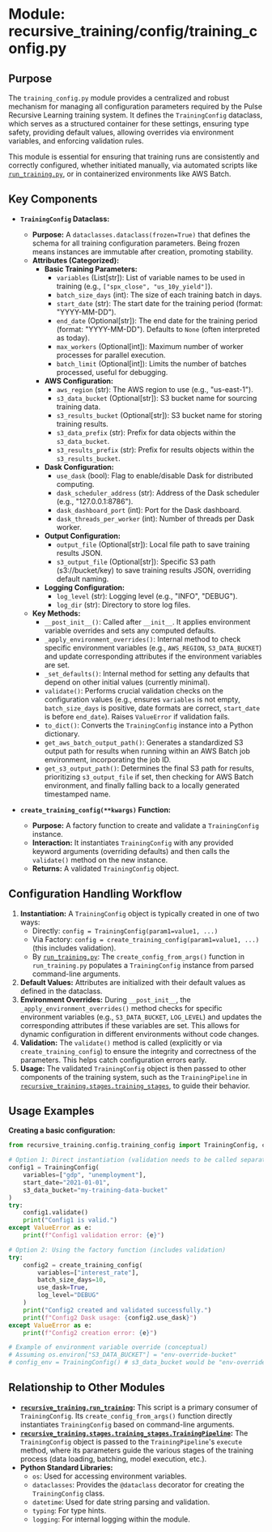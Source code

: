 # Module: recursive_training/config/training_config.py

## Purpose

The `training_config.py` module provides a centralized and robust mechanism for managing all configuration parameters required by the Pulse Recursive Learning training system. It defines the `TrainingConfig` dataclass, which serves as a structured container for these settings, ensuring type safety, providing default values, allowing overrides via environment variables, and enforcing validation rules.

This module is essential for ensuring that training runs are consistently and correctly configured, whether initiated manually, via automated scripts like [`run_training.py`](../run_training.md:0), or in containerized environments like AWS Batch.

## Key Components

*   **`TrainingConfig` Dataclass:**
    *   **Purpose:** A `dataclasses.dataclass(frozen=True)` that defines the schema for all training configuration parameters. Being frozen means instances are immutable after creation, promoting stability.
    *   **Attributes (Categorized):**
        *   **Basic Training Parameters:**
            *   `variables` (List[str]): List of variable names to be used in training (e.g., `["spx_close", "us_10y_yield"]`).
            *   `batch_size_days` (int): The size of each training batch in days.
            *   `start_date` (str): The start date for the training period (format: "YYYY-MM-DD").
            *   `end_date` (Optional[str]): The end date for the training period (format: "YYYY-MM-DD"). Defaults to `None` (often interpreted as today).
            *   `max_workers` (Optional[int]): Maximum number of worker processes for parallel execution.
            *   `batch_limit` (Optional[int]): Limits the number of batches processed, useful for debugging.
        *   **AWS Configuration:**
            *   `aws_region` (str): The AWS region to use (e.g., "us-east-1").
            *   `s3_data_bucket` (Optional[str]): S3 bucket name for sourcing training data.
            *   `s3_results_bucket` (Optional[str]): S3 bucket name for storing training results.
            *   `s3_data_prefix` (str): Prefix for data objects within the `s3_data_bucket`.
            *   `s3_results_prefix` (str): Prefix for results objects within the `s3_results_bucket`.
        *   **Dask Configuration:**
            *   `use_dask` (bool): Flag to enable/disable Dask for distributed computing.
            *   `dask_scheduler_address` (str): Address of the Dask scheduler (e.g., "127.0.0.1:8786").
            *   `dask_dashboard_port` (int): Port for the Dask dashboard.
            *   `dask_threads_per_worker` (int): Number of threads per Dask worker.
        *   **Output Configuration:**
            *   `output_file` (Optional[str]): Local file path to save training results JSON.
            *   `s3_output_file` (Optional[str]): Specific S3 path (s3://bucket/key) to save training results JSON, overriding default naming.
        *   **Logging Configuration:**
            *   `log_level` (str): Logging level (e.g., "INFO", "DEBUG").
            *   `log_dir` (str): Directory to store log files.
    *   **Key Methods:**
        *   `__post_init__()`: Called after `__init__`. It applies environment variable overrides and sets any computed defaults.
        *   `_apply_environment_overrides()`: Internal method to check specific environment variables (e.g., `AWS_REGION`, `S3_DATA_BUCKET`) and update corresponding attributes if the environment variables are set.
        *   `_set_defaults()`: Internal method for setting any defaults that depend on other initial values (currently minimal).
        *   `validate()`: Performs crucial validation checks on the configuration values (e.g., ensures `variables` is not empty, `batch_size_days` is positive, date formats are correct, `start_date` is before `end_date`). Raises `ValueError` if validation fails.
        *   `to_dict()`: Converts the `TrainingConfig` instance into a Python dictionary.
        *   `get_aws_batch_output_path()`: Generates a standardized S3 output path for results when running within an AWS Batch job environment, incorporating the job ID.
        *   `get_s3_output_path()`: Determines the final S3 path for results, prioritizing `s3_output_file` if set, then checking for AWS Batch environment, and finally falling back to a locally generated timestamped name.

*   **`create_training_config(**kwargs)` Function:**
    *   **Purpose:** A factory function to create and validate a `TrainingConfig` instance.
    *   **Interaction:** It instantiates `TrainingConfig` with any provided keyword arguments (overriding defaults) and then calls the `validate()` method on the new instance.
    *   **Returns:** A validated `TrainingConfig` object.

## Configuration Handling Workflow

1.  **Instantiation:** A `TrainingConfig` object is typically created in one of two ways:
    *   Directly: `config = TrainingConfig(param1=value1, ...)`
    *   Via Factory: `config = create_training_config(param1=value1, ...)` (this includes validation).
    *   By [`run_training.py`](../run_training.md:0): The `create_config_from_args()` function in `run_training.py` populates a `TrainingConfig` instance from parsed command-line arguments.
2.  **Default Values:** Attributes are initialized with their default values as defined in the dataclass.
3.  **Environment Overrides:** During `__post_init__`, the `_apply_environment_overrides()` method checks for specific environment variables (e.g., `S3_DATA_BUCKET`, `LOG_LEVEL`) and updates the corresponding attributes if these variables are set. This allows for dynamic configuration in different environments without code changes.
4.  **Validation:** The `validate()` method is called (explicitly or via `create_training_config`) to ensure the integrity and correctness of the parameters. This helps catch configuration errors early.
5.  **Usage:** The validated `TrainingConfig` object is then passed to other components of the training system, such as the `TrainingPipeline` in [`recursive_training.stages.training_stages`](../stages/training_stages.py:0), to guide their behavior.

## Usage Examples

**Creating a basic configuration:**

```python
from recursive_training.config.training_config import TrainingConfig, create_training_config

# Option 1: Direct instantiation (validation needs to be called separately)
config1 = TrainingConfig(
    variables=["gdp", "unemployment"],
    start_date="2021-01-01",
    s3_data_bucket="my-training-data-bucket"
)
try:
    config1.validate()
    print("Config1 is valid.")
except ValueError as e:
    print(f"Config1 validation error: {e}")

# Option 2: Using the factory function (includes validation)
try:
    config2 = create_training_config(
        variables=["interest_rate"],
        batch_size_days=10,
        use_dask=True,
        log_level="DEBUG"
    )
    print("Config2 created and validated successfully.")
    print(f"Config2 Dask usage: {config2.use_dask}")
except ValueError as e:
    print(f"Config2 creation error: {e}")

# Example of environment variable override (conceptual)
# Assuming os.environ["S3_DATA_BUCKET"] = "env-override-bucket"
# config_env = TrainingConfig() # s3_data_bucket would be "env-override-bucket"
```

## Relationship to Other Modules

*   **[`recursive_training.run_training`](../run_training.md:0):** This script is a primary consumer of `TrainingConfig`. Its `create_config_from_args()` function directly instantiates `TrainingConfig` based on command-line arguments.
*   **[`recursive_training.stages.training_stages.TrainingPipeline`](../stages/training_stages.py):** The `TrainingConfig` object is passed to the `TrainingPipeline`'s `execute` method, where its parameters guide the various stages of the training process (data loading, batching, model execution, etc.).
*   **Python Standard Libraries:**
    *   `os`: Used for accessing environment variables.
    *   `dataclasses`: Provides the `@dataclass` decorator for creating the `TrainingConfig` class.
    *   `datetime`: Used for date string parsing and validation.
    *   `typing`: For type hints.
    *   `logging`: For internal logging within the module.